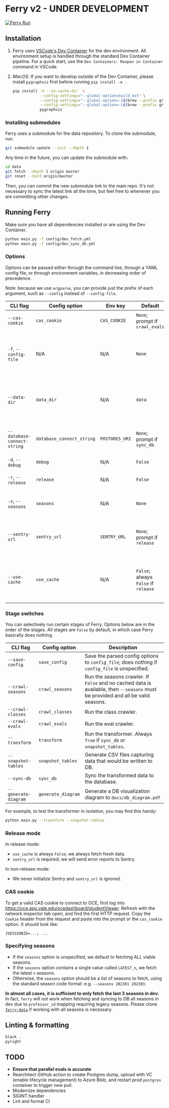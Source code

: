 # Ferry v2 - **UNDER DEVELOPMENT**

[![Ferry Run](https://github.com/coursetable/ferry/actions/workflows/ferry.yml/badge.svg)](https://github.com/coursetable/ferry/actions/workflows/ferry.yml)

## Installation

1. Ferry uses [VSCode's Dev Container](https://code.visualstudio.com/docs/devcontainers/containers) for the dev environment. All environment setup is handled through the standard Dev Container pipeline. For a quick start, use the `Dev Containers: Reopen in Container` command in VSCode.

1. _MacOS_: If you want to develop outside of the Dev Container, please install `pygraphviz` first before running `pip install -e .`

   ```sh
   pip install -U --no-cache-dir  \
               --config-settings="--global-option=build_ext" \
               --config-settings="--global-option=-I$(brew --prefix graphviz)/include/" \
               --config-settings="--global-option=-L$(brew --prefix graphviz)/lib/" \
               pygraphviz
   ```

### Installing submodules

Ferry uses a submodule for the data repository. To clone the submodule, run:

```sh
git submodule update --init --depth 1
```

Any time in the future, you can update the submodule with:

```sh
cd data
git fetch --depth 1 origin master
git reset --hard origin/master
```

Then, you can commit the new submodule link to the main repo. It's not necessary to sync the latest link all the time, but feel free to whenever you are committing other changes.

## Running Ferry

Make sure you have all dependencies installed or are using the Dev Container.

```sh
python main.py -f config/dev_fetch.yml
python main.py -f config/dev_sync_db.yml
```

### Options

Options can be passed either through the command line, through a YAML config file, or through environment variables, in decreasing order of precedence.

Note: because we use `argparse`, you can provide just the prefix of each argument, such as `--config` instead of `--config-file`.

| CLI flag                    | Config option             | Env key        | Default                              | Description                                                                                           |
| --------------------------- | ------------------------- | -------------- | ------------------------------------ | ----------------------------------------------------------------------------------------------------- |
| `--cas-cookie`              | `cas_cookie`              | `CAS_COOKIE`   | `None`; prompt if `crawl_evals`      | Only used for fetching evals; see below                                                               |
| `-f`, `--config-file`       | N/A                       | N/A            | `None`                               | Path to YAML config file, relative to PWD; if unspecified, all options are read from command          |
| `--data-dir`                | `data_dir`                | N/A            | `data`                               | Directory to load/store parsed data. This is usually where the `ferry-data` is cloned.                |
| `--database-connect-string` | `database_connect_string` | `POSTGRES_URI` | `None`; prompt if `sync_db`          | Postgres connection string; for dev, see `dev_sync_db.yml`                                            |
| `-d`, `--debug`             | `debug`                   | N/A            | `False`                              | Enable debug logging                                                                                  |
| `-r`, `--release`           | `release`                 | N/A            | `False`                              | Run in release mode; see below                                                                        |
| `-s`, `--seasons`           | `seasons`                 | N/A            | `None`                               | A list of seasons to fetch; see below                                                                 |
| `--sentry-url`              | `sentry_url`              | `SENTRY_URL`   | `None`; prompt if `release`          | Sentry URL for error reporting; required in release mode, ignored in dev mode                         |
| `--use-cache`               | `use_cache`               | N/A            | `False`; always `False` if `release` | Use cached data instead of fetching fresh data. Even if not using cache, cache will still be updated. |

### Stage switches

You can selectively run certain stages of Ferry. Options below are in the order of the stages. All stages are `False` by default, in which case Ferry basically does nothing.

| CLI flag             | Config option      | Description                                                                                                                      |
| -------------------- | ------------------ | -------------------------------------------------------------------------------------------------------------------------------- |
| `--save-config`      | `save_config`      | Save the parsed config options to `config_file`; does nothing if `config_file` is unspecified.                                   |
| `--crawl-seasons`    | `crawl_seasons`    | Run the seasons crawler. If `False` and no cached data is available, then `--seasons` must be provided and all be valid seasons. |
| `--crawl-classes`    | `crawl_classes`    | Run the class crawler.                                                                                                           |
| `--crawl-evals`      | `crawl_evals`      | Run the eval crawler.                                                                                                            |
| `--transform`        | `transform`        | Run the transformer. Always `True` if `sync_db` or `snapshot_tables`.                                                            |
| `--snapshot-tables`  | `snapshot_tables`  | Generate CSV files capturing data that would be written to DB.                                                                   |
| `--sync-db`          | `sync_db`          | Sync the transformed data to the database.                                                                                       |
| `--generate-diagram` | `generate_diagram` | Generate a DB visualization diagram to `docs/db_diagram.pdf`                                                                     |

For example, to test the transformer in isolation, you may find this handy:

```sh
python main.py --transform --snapshot-tables
```

### Release mode

In release mode:

- `use_cache` is always `False`; we always fetch fresh data.
- `sentry_url` is required; we will send error reports to Sentry.

In non-release mode:

- We never initialize Sentry and `sentry_url` is ignored.

### CAS cookie

To get a valid CAS cookie to connect to OCE, first log into https://oce.app.yale.edu/ocedashboard/studentViewer. Refresh with the network inspector tab open, and find the first HTTP request. Copy the `Cookie` header from the request and paste into the prompt or the `cas_cookie` option. It should look like:

```plain
JSESSIONID=...; ...
```

### Specifying seasons

- If the `seasons` option is unspecified, we default to fetching ALL viable seasons.
- If the `seasons` option contains a single value called `LATEST_n`, we fetch the latest `n` seasons.
- Otherwise, the `seasons` option should be a list of seasons to fetch, using the standard season code format: e.g. `--seasons 202301 202303`.

**In almost all cases, it is sufficient to only fetch the last 3 seasons in dev.** In fact, `ferry` will not work when fetching and syncing to DB all seasons in dev due to `professor_id` mapping requiring legacy seasons. Please clone [`ferry-data`](https://github.com/coursetable/ferry-data) if working with all seasons is necessary.

## Linting & formatting

```sh
black .
pyright
```

## TODO

- **Ensure that parallel evals is accurate**
- Rearchitect GitHub action to create Postgres dump, upload with VC (enable lifecycle management) to Azure Blob, and restart prod `postgres` container to trigger new pull.
- Modernize dependencies
- SIGINT handler
- Lint and format CI
